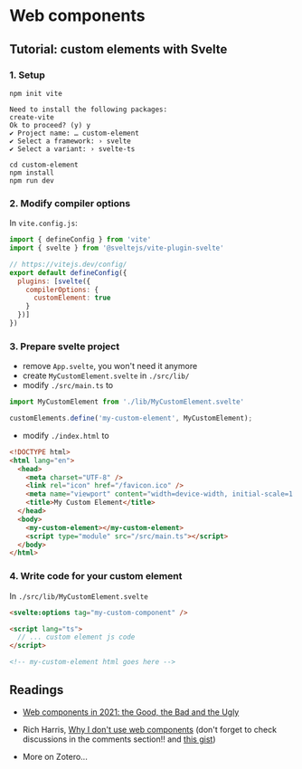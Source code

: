 # Web components


## Tutorial: custom elements with Svelte

### 1. Setup

```
npm init vite
```
```
Need to install the following packages:
create-vite
Ok to proceed? (y) y
✔ Project name: … custom-element
✔ Select a framework: › svelte
✔ Select a variant: › svelte-ts
```

```
cd custom-element 
npm install
npm run dev
```

### 2. Modify compiler options

In `vite.config.js`:
```js
import { defineConfig } from 'vite'
import { svelte } from '@sveltejs/vite-plugin-svelte'

// https://vitejs.dev/config/
export default defineConfig({
  plugins: [svelte({
    compilerOptions: {
      customElement: true
    }
  })]
})
```

### 3. Prepare svelte project

- remove `App.svelte`, you won't need it anymore
- create `MyCustomElement.svelte` in `./src/lib/`
- modify `./src/main.ts` to
```js
import MyCustomElement from './lib/MyCustomElement.svelte'

customElements.define('my-custom-element', MyCustomElement);
```
- modify `./index.html` to
```html
<!DOCTYPE html>
<html lang="en">
  <head>
    <meta charset="UTF-8" />
    <link rel="icon" href="/favicon.ico" />
    <meta name="viewport" content="width=device-width, initial-scale=1.0" />
    <title>My Custom Element</title>
  </head>
  <body>
    <my-custom-element></my-custom-element>
    <script type="module" src="/src/main.ts"></script>
  </body>
</html>
```

### 4. Write code for your custom element

In `./src/lib/MyCustomElement.svelte`
```html
<svelte:options tag="my-custom-component" />

<script lang="ts">
  // ... custom element js code
</script>

<!-- my-custom-element html goes here -->
```



## Readings

- [Web components in 2021: the Good, the Bad and the Ugly](https://dev.to/emileperron/web-components-in-2021-the-good-the-bad-and-the-ugly-3kg)
  
- Rich Harris, [Why I don't use web components](https://dev.to/richharris/why-i-don-t-use-web-components-2cia) (don't forget to check discussions in the comments section!! and [this gist](https://gist.github.com/WebReflection/71aed0c811e2e88e3cd3c647213f0e6c))
- More on Zotero...
